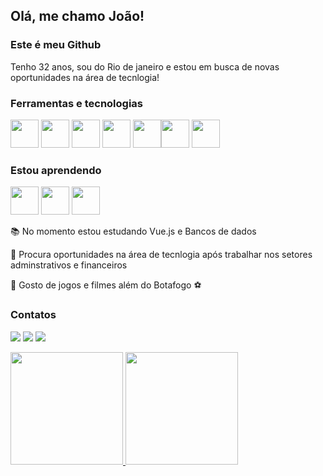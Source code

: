 ## Olá, me chamo João! 
### Este é meu Github
Tenho 32 anos, sou do Rio de janeiro e estou em busca de novas oportunidades na área de tecnlogia!
### Ferramentas e tecnologias
<img src="https://cdn.jsdelivr.net/gh/devicons/devicon/icons/html5/html5-plain-wordmark.svg" width="45" height="45"/> <img src="https://cdn.jsdelivr.net/gh/devicons/devicon/icons/css3/css3-original.svg" width="45" height="45"/> <img src="https://cdn.jsdelivr.net/gh/devicons/devicon/icons/javascript/javascript-plain.svg" width="45" height="45"/> <img src="https://cdn.jsdelivr.net/gh/devicons/devicon/icons/bootstrap/bootstrap-plain.svg" width="45" height="45"/> <img src="https://cdn.jsdelivr.net/gh/devicons/devicon/icons/materialui/materialui-original.svg" width="45" height="45"/><img src="https://cdn.jsdelivr.net/gh/devicons/devicon/icons/nodejs/nodejs-original.svg" width="45" height="45" /> <img src="https://cdn.jsdelivr.net/gh/devicons/devicon/icons/jquery/jquery-plain-wordmark.svg" width="45" height="45" />

### Estou aprendendo
<img src="https://cdn.jsdelivr.net/gh/devicons/devicon/icons/vuejs/vuejs-plain-wordmark.svg" width="45" height="45"/> <img src="https://cdn.jsdelivr.net/gh/devicons/devicon/icons/spring/spring-original.svg" width="45" height="45"/> <img src="https://cdn.jsdelivr.net/gh/devicons/devicon/icons/mysql/mysql-plain-wordmark.svg" width="45" height="45" />

:books: No momento estou estudando Vue.js e Bancos de dados

:office: Procura oportunidades na área de tecnlogia após trabalhar nos setores
         adminstrativos e financeiros

:pizza: Gosto de jogos e filmes além do Botafogo :soccer: 

### Contatos

<div>

<a href="https://instagram.com/jpnc1695/" target="_blank"><img src="https://img.shields.io/badge/-Instagram-%23E4405F?style=for-the-badge&logo=instagram&logoColor=white" target="_blank"></a>
<a href ="mailto:joaopaulonunescosta@gmail.com"><img src="https://img.shields.io/badge/Gmail-D14836?style=for-the-badge&logo=gmail&logoColor=white" target="_blank"></a>
<a href="https://www.linkedin.com/in/jo%C3%A3o-paulo-nunes-costa/" target="_blank"><img src="https://img.shields.io/badge/-LinkedIn-%230077B5?style=for-the-badge&logo=linkedin&logoColor=white" target="_blank"></a>   
</div>

<div>
<a href="https://github.com/jpnc1695">
<img height="180em" src="https://github-readme-stats.vercel.app/api/top-langs/?username=jpnc1695&layout=compact&langs_count=7&theme=dracula"/>
<img height="180em" src="https://github-readme-stats.vercel.app/api?username=jpnc1695&show_icons=true&theme=dracula&include_all_commits=true&count_private=true"/>
</div>
        










